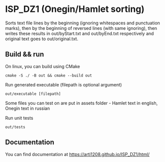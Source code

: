 # ISP_DZ1 (Onegin/Hamlet sorting)

Sorts text file lines by the beginning (ignoring whitespaces and punctuation marks), then by the beginning of 
reversed lines (with same ignoring), then writes these results in out/byStart.txt and out/byEnd.txt respectively 
and original text goes to out/original.txt.  

## Build && run
On linux, you can build using CMake
    
    cmake -S ./ -B out && cmake --build out
    
Run generated executable (filepath is optional argument)
   
    out/executable [filepath]

Some files you can test on are put in assets folder - Hamlet text in english, Onegin text in russian  

Run unit tests
   
    out/tests

   
## Documentation
You can find documentation at https://arti1208.github.io/ISP_DZ1/html/
